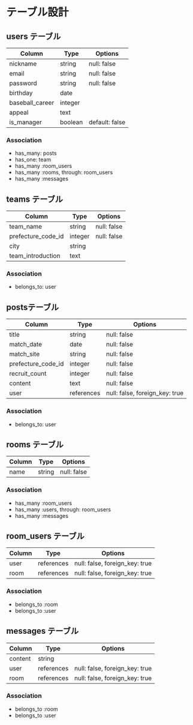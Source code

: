 # テーブル設計

## users テーブル

| Column          | Type    | Options        |
| --------------- | ------- | -------------- |
| nickname        | string  | null: false    |
| email           | string  | null: false    |
| password        | string  | null: false    |
| birthday        | date    |                |
| baseball_career | integer |                |
| appeal          | text    |                |
| is_manager      | boolean | default: false |

### Association
- has_many: posts
- has_one: team
- has_many :room_users
- has_many :rooms, through: room_users
- has_many :messages

## teams テーブル

| Column             | Type    | Options     |
| ------------------ | ------- | ----------- |
| team_name          | string  | null: false |
| prefecture_code_id | integer | null: false |
| city               | string  |             |
| team_introduction  | text    |             |

### Association
- belongs_to: user

## postsテーブル

| Column             | Type       | Options                        |
| ------------------ | ---------- | ------------------------------ |
| title              | string     | null: false                    |
| match_date         | date       | null: false                    |
| match_site         | string     | null: false                    |
| prefecture_code_id | integer    | null: false                    |
| recruit_count      | integer    | null: false                    |
| content            | text       | null: false                    |
| user               | references | null: false, foreign_key: true |

### Association
- belongs_to: user

## rooms テーブル

| Column | Type   | Options     |
| ------ | ------ | ----------- |
| name   | string | null: false |

### Association

- has_many :room_users
- has_many :users, through: room_users
- has_many :messages

## room_users テーブル

| Column | Type       | Options                        |
| ------ | ---------- | ------------------------------ |
| user   | references | null: false, foreign_key: true |
| room   | references | null: false, foreign_key: true |

### Association

- belongs_to :room
- belongs_to :user

## messages テーブル

| Column  | Type       | Options                        |
| ------- | ---------- | ------------------------------ |
| content | string     |                                |
| user    | references | null: false, foreign_key: true |
| room    | references | null: false, foreign_key: true |

### Association

- belongs_to :room
- belongs_to :user
